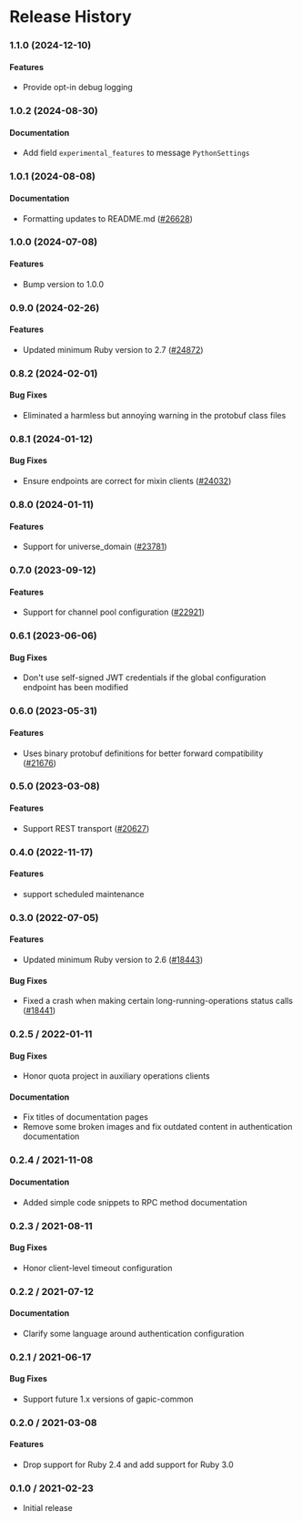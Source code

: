# Release History

### 1.1.0 (2024-12-10)

#### Features

* Provide opt-in debug logging 

### 1.0.2 (2024-08-30)

#### Documentation

* Add field `experimental_features` to message `PythonSettings` 

### 1.0.1 (2024-08-08)

#### Documentation

* Formatting updates to README.md ([#26628](https://github.com/googleapis/google-cloud-ruby/issues/26628)) 

### 1.0.0 (2024-07-08)

#### Features

* Bump version to 1.0.0 

### 0.9.0 (2024-02-26)

#### Features

* Updated minimum Ruby version to 2.7 ([#24872](https://github.com/googleapis/google-cloud-ruby/issues/24872)) 

### 0.8.2 (2024-02-01)

#### Bug Fixes

* Eliminated a harmless but annoying warning in the protobuf class files 

### 0.8.1 (2024-01-12)

#### Bug Fixes

* Ensure endpoints are correct for mixin clients ([#24032](https://github.com/googleapis/google-cloud-ruby/issues/24032)) 

### 0.8.0 (2024-01-11)

#### Features

* Support for universe_domain ([#23781](https://github.com/googleapis/google-cloud-ruby/issues/23781)) 

### 0.7.0 (2023-09-12)

#### Features

* Support for channel pool configuration ([#22921](https://github.com/googleapis/google-cloud-ruby/issues/22921)) 

### 0.6.1 (2023-06-06)

#### Bug Fixes

* Don't use self-signed JWT credentials if the global configuration endpoint has been modified 

### 0.6.0 (2023-05-31)

#### Features

* Uses binary protobuf definitions for better forward compatibility ([#21676](https://github.com/googleapis/google-cloud-ruby/issues/21676)) 

### 0.5.0 (2023-03-08)

#### Features

* Support REST transport ([#20627](https://github.com/googleapis/google-cloud-ruby/issues/20627)) 

### 0.4.0 (2022-11-17)

#### Features

* support scheduled maintenance 

### 0.3.0 (2022-07-05)

#### Features

* Updated minimum Ruby version to 2.6 ([#18443](https://github.com/googleapis/google-cloud-ruby/issues/18443)) 
#### Bug Fixes

* Fixed a crash when making certain long-running-operations status calls ([#18441](https://github.com/googleapis/google-cloud-ruby/issues/18441)) 

### 0.2.5 / 2022-01-11

#### Bug Fixes

* Honor quota project in auxiliary operations clients

#### Documentation

* Fix titles of documentation pages
* Remove some broken images and fix outdated content in authentication documentation

### 0.2.4 / 2021-11-08

#### Documentation

* Added simple code snippets to RPC method documentation

### 0.2.3 / 2021-08-11

#### Bug Fixes

* Honor client-level timeout configuration

### 0.2.2 / 2021-07-12

#### Documentation

* Clarify some language around authentication configuration

### 0.2.1 / 2021-06-17

#### Bug Fixes

* Support future 1.x versions of gapic-common

### 0.2.0 / 2021-03-08

#### Features

* Drop support for Ruby 2.4 and add support for Ruby 3.0

### 0.1.0 / 2021-02-23

* Initial release
